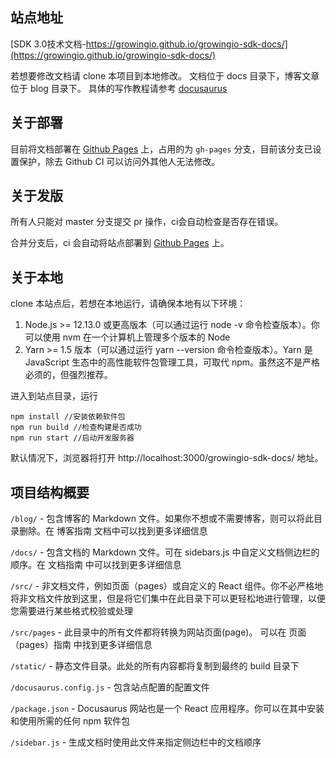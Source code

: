 
## 站点地址
[SDK 3.0技术文档-https://growingio.github.io/growingio-sdk-docs/](https://growingio.github.io/growingio-sdk-docs/)

若想要修改文档请 clone 本项目到本地修改。 文档位于 docs 目录下，博客文章位于 blog 目录下。
具体的写作教程请参考 [docusaurus](https://www.docusaurus.cn/docs/)

## 关于部署
目前将文档部署在 [Github Pages](https://growingio.github.io/growingio-sdk-docs/) 上，占用的为 `gh-pages` 分支，目前该分支已设置保护，除去 Github CI 可以访问外其他人无法修改。

## 关于发版
所有人只能对 master 分支提交 pr 操作，ci会自动检查是否存在错误。

合并分支后，ci 会自动将站点部署到 [Github Pages](https://growingio.github.io/growingio-sdk-docs/) 上。

## 关于本地
clone 本站点后，若想在本地运行，请确保本地有以下环境：
1. Node.js >= 12.13.0 或更高版本（可以通过运行 node -v 命令检查版本）。你可以使用 nvm 在一个计算机上管理多个版本的 Node
2. Yarn >= 1.5 版本（可以通过运行 yarn --version 命令检查版本）。Yarn 是 JavaScript 生态中的高性能软件包管理工具，可取代 npm。虽然这不是严格必须的，但强烈推荐。

进入到站点目录，运行

```nodejs
npm install //安装依赖软件包
npm run build //检查构建是否成功
npm run start //启动开发服务器
```
默认情况下，浏览器将打开 http://localhost:3000/growingio-sdk-docs/ 地址。

## 项目结构概要

`/blog/` - 包含博客的 Markdown 文件。如果你不想或不需要博客，则可以将此目录删除。在 博客指南 文档中可以找到更多详细信息

`/docs/` - 包含文档的 Markdown 文件。可在 sidebars.js 中自定义文档侧边栏的顺序。在 文档指南 中可以找到更多详细信息

`/src/` - 非文档文件，例如页面（pages）或自定义的 React 组件。你不必严格地将非文档文件放到这里，但是将它们集中在此目录下可以更轻松地进行管理，以便您需要进行某些格式校验或处理

`/src/pages` - 此目录中的所有文件都将转换为网站页面(page)。 可以在 页面（pages）指南 中找到更多详细信息

`/static/` - 静态文件目录。此处的所有内容都将复制到最终的 build 目录下

`/docusaurus.config.js` - 包含站点配置的配置文件

`/package.json` - Docusaurus 网站也是一个 React 应用程序。你可以在其中安装和使用所需的任何 npm 软件包

`/sidebar.js` - 生成文档时使用此文件来指定侧边栏中的文档顺序

